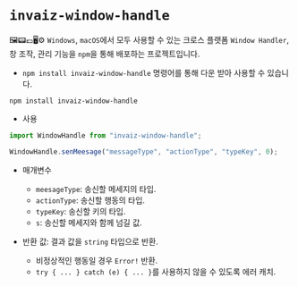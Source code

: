 # `invaiz-window-handle`

🖼📟💷🖥⚙ `Windows`, `macOS`에서 모두 사용할 수 있는 크로스 플랫폼 `Window Handler`, 창 조작, 관리 기능을 `npm`을 통해 배포하는 프로젝트입니다.

- `npm install invaiz-window-handle` 명령어를 통해 다운 받아 사용할 수 있습니다.

```shell
npm install invaiz-window-handle
```

- 사용

```ts
import WindowHandle from "invaiz-window-handle";

WindowHandle.senMeesage("messageType", "actionType", "typeKey", 0);
```

- 매개변수
  - `meesageType`: 송신할 메세지의 타입.
  - `actionType`: 송신할 행동의 타입.
  - `typeKey`: 송신할 키의 타입.
  - `s`: 송신할 메세지와 함께 넘길 값.
  
- 반환 값: 결과 값을 `string` 타입으로 반환.
  - 비정상적인 행동일 경우 `Error!` 반환.
  - `try { ... } catch (e) { ... }`를 사용하지 않을 수 있도록 에러 캐치.
